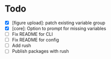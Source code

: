 # Todo

- [x] [figure upload]: patch existing variable group
- [x] [core]: Option to prompt for missing variables
- [ ] Fix README for CLI  
- [ ] Fix README for config  
- [ ] Add rush  
- [ ] Publish packages with rush   
